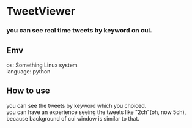 # TweetViewer

### you can see real time tweets by keyword on cui.

## Emv
os: Something Linux system  
language: python


## How to use
you can see the tweets by keyword which you choiced.  
you can have an experience seeing the tweets like "2ch"(oh, now 5ch), because background of cui window is similar to that.   
